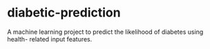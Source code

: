 # diabetic-prediction
A machine  learning project to predict the  likelihood of diabetes using health- related input features.
